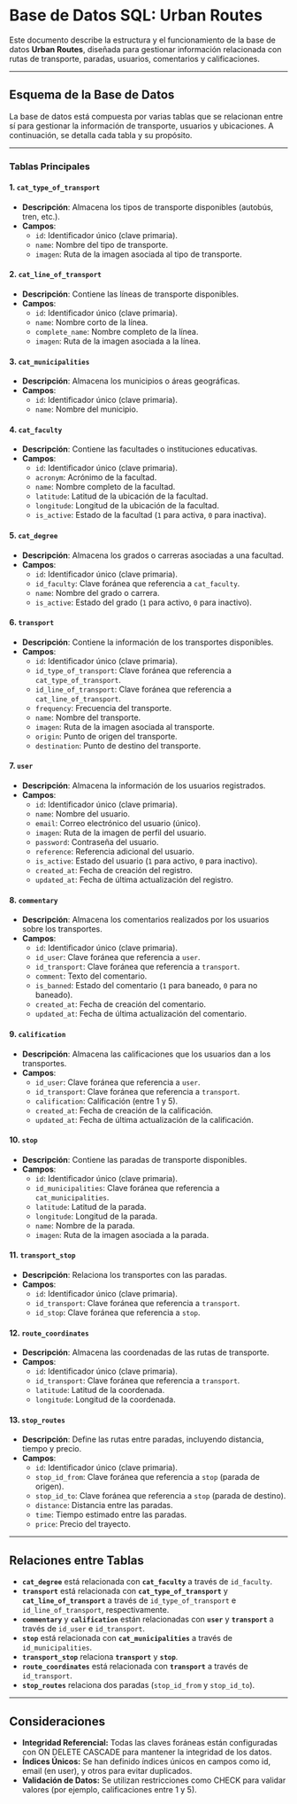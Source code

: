 
# Base de Datos SQL: Urban Routes

Este documento describe la estructura y el funcionamiento de la base de datos **Urban Routes**, diseñada para gestionar información relacionada con rutas de transporte, paradas, usuarios, comentarios y calificaciones.

---

## Esquema de la Base de Datos

La base de datos está compuesta por varias tablas que se relacionan entre sí para gestionar la información de transporte, usuarios y ubicaciones. A continuación, se detalla cada tabla y su propósito.

---

### Tablas Principales

#### 1. **`cat_type_of_transport`**
   - **Descripción**: Almacena los tipos de transporte disponibles (autobús, tren, etc.).
   - **Campos**:
     - `id`: Identificador único (clave primaria).
     - `name`: Nombre del tipo de transporte.
     - `imagen`: Ruta de la imagen asociada al tipo de transporte.

#### 2. **`cat_line_of_transport`**
   - **Descripción**: Contiene las líneas de transporte disponibles.
   - **Campos**:
     - `id`: Identificador único (clave primaria).
     - `name`: Nombre corto de la línea.
     - `complete_name`: Nombre completo de la línea.
     - `imagen`: Ruta de la imagen asociada a la línea.

#### 3. **`cat_municipalities`**
   - **Descripción**: Almacena los municipios o áreas geográficas.
   - **Campos**:
     - `id`: Identificador único (clave primaria).
     - `name`: Nombre del municipio.

#### 4. **`cat_faculty`**
   - **Descripción**: Contiene las facultades o instituciones educativas.
   - **Campos**:
     - `id`: Identificador único (clave primaria).
     - `acronym`: Acrónimo de la facultad.
     - `name`: Nombre completo de la facultad.
     - `latitude`: Latitud de la ubicación de la facultad.
     - `longitude`: Longitud de la ubicación de la facultad.
     - `is_active`: Estado de la facultad (`1` para activa, `0` para inactiva).

#### 5. **`cat_degree`**
   - **Descripción**: Almacena los grados o carreras asociadas a una facultad.
   - **Campos**:
     - `id`: Identificador único (clave primaria).
     - `id_faculty`: Clave foránea que referencia a `cat_faculty`.
     - `name`: Nombre del grado o carrera.
     - `is_active`: Estado del grado (`1` para activo, `0` para inactivo).

#### 6. **`transport`**
   - **Descripción**: Contiene la información de los transportes disponibles.
   - **Campos**:
     - `id`: Identificador único (clave primaria).
     - `id_type_of_transport`: Clave foránea que referencia a `cat_type_of_transport`.
     - `id_line_of_transport`: Clave foránea que referencia a `cat_line_of_transport`.
     - `frequency`: Frecuencia del transporte.
     - `name`: Nombre del transporte.
     - `imagen`: Ruta de la imagen asociada al transporte.
     - `origin`: Punto de origen del transporte.
     - `destination`: Punto de destino del transporte.

#### 7. **`user`**
   - **Descripción**: Almacena la información de los usuarios registrados.
   - **Campos**:
     - `id`: Identificador único (clave primaria).
     - `name`: Nombre del usuario.
     - `email`: Correo electrónico del usuario (único).
     - `imagen`: Ruta de la imagen de perfil del usuario.
     - `password`: Contraseña del usuario.
     - `reference`: Referencia adicional del usuario.
     - `is_active`: Estado del usuario (`1` para activo, `0` para inactivo).
     - `created_at`: Fecha de creación del registro.
     - `updated_at`: Fecha de última actualización del registro.

#### 8. **`commentary`**
   - **Descripción**: Almacena los comentarios realizados por los usuarios sobre los transportes.
   - **Campos**:
     - `id`: Identificador único (clave primaria).
     - `id_user`: Clave foránea que referencia a `user`.
     - `id_transport`: Clave foránea que referencia a `transport`.
     - `comment`: Texto del comentario.
     - `is_banned`: Estado del comentario (`1` para baneado, `0` para no baneado).
     - `created_at`: Fecha de creación del comentario.
     - `updated_at`: Fecha de última actualización del comentario.

#### 9. **`calification`**
   - **Descripción**: Almacena las calificaciones que los usuarios dan a los transportes.
   - **Campos**:
     - `id_user`: Clave foránea que referencia a `user`.
     - `id_transport`: Clave foránea que referencia a `transport`.
     - `calification`: Calificación (entre 1 y 5).
     - `created_at`: Fecha de creación de la calificación.
     - `updated_at`: Fecha de última actualización de la calificación.

#### 10. **`stop`**
   - **Descripción**: Contiene las paradas de transporte disponibles.
   - **Campos**:
     - `id`: Identificador único (clave primaria).
     - `id_municipalities`: Clave foránea que referencia a `cat_municipalities`.
     - `latitude`: Latitud de la parada.
     - `longitude`: Longitud de la parada.
     - `name`: Nombre de la parada.
     - `imagen`: Ruta de la imagen asociada a la parada.

#### 11. **`transport_stop`**
   - **Descripción**: Relaciona los transportes con las paradas.
   - **Campos**:
     - `id`: Identificador único (clave primaria).
     - `id_transport`: Clave foránea que referencia a `transport`.
     - `id_stop`: Clave foránea que referencia a `stop`.

#### 12. **`route_coordinates`**
   - **Descripción**: Almacena las coordenadas de las rutas de transporte.
   - **Campos**:
     - `id`: Identificador único (clave primaria).
     - `id_transport`: Clave foránea que referencia a `transport`.
     - `latitude`: Latitud de la coordenada.
     - `longitude`: Longitud de la coordenada.

#### 13. **`stop_routes`**
   - **Descripción**: Define las rutas entre paradas, incluyendo distancia, tiempo y precio.
   - **Campos**:
     - `id`: Identificador único (clave primaria).
     - `stop_id_from`: Clave foránea que referencia a `stop` (parada de origen).
     - `stop_id_to`: Clave foránea que referencia a `stop` (parada de destino).
     - `distance`: Distancia entre las paradas.
     - `time`: Tiempo estimado entre las paradas.
     - `price`: Precio del trayecto.

---

## Relaciones entre Tablas

- **`cat_degree`** está relacionada con **`cat_faculty`** a través de `id_faculty`.
- **`transport`** está relacionada con **`cat_type_of_transport`** y **`cat_line_of_transport`** a través de `id_type_of_transport` e `id_line_of_transport`, respectivamente.
- **`commentary`** y **`calification`** están relacionadas con **`user`** y **`transport`** a través de `id_user` e `id_transport`.
- **`stop`** está relacionada con **`cat_municipalities`** a través de `id_municipalities`.
- **`transport_stop`** relaciona **`transport`** y **`stop`**.
- **`route_coordinates`** está relacionada con **`transport`** a través de `id_transport`.
- **`stop_routes`** relaciona dos paradas (`stop_id_from` y `stop_id_to`).

---

## Consideraciones
- **Integridad Referencial:** Todas las claves foráneas están configuradas con ON DELETE CASCADE para mantener la integridad de los datos.
- **Índices Únicos:** Se han definido índices únicos en campos como id, email (en user), y otros para evitar duplicados.
- **Validación de Datos:** Se utilizan restricciones como CHECK para validar valores (por ejemplo, calificaciones entre 1 y 5).